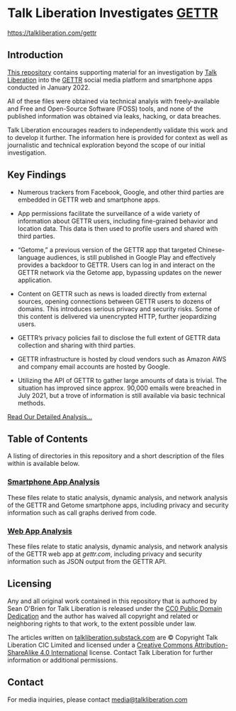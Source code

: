 # Talk Liberation Investigates [GETTR](https://talkliberation.com/gettr)
https://talkliberation.com/gettr

## Introduction

[This repository](https://talkliberation.com/gettr-repo) contains supporting material for an investigation by [Talk Liberation](https://talkliberation.substack.com) into the [GETTR](https://en.wikipedia.org/wiki/Gettr) social media platform and smartphone apps conducted in January 2022.

All of these files were obtained via technical analyis with freely-available and Free and Open-Source Software (FOSS) tools, and none of the published information was obtained via leaks, hacking, or data breaches.

Talk Liberation encourages readers to independently validate this work and to develop it further. The information here is provided for context as well as journalistic and technical exploration beyond the scope of our initial investigation.

## Key Findings
* Numerous trackers from Facebook, Google, and other third parties are embedded in GETTR web and smartphone apps.

* App permissions facilitate the surveillance of a wide variety of information about GETTR users, including fine-grained behavior and location data. This data is then used to profile users and shared with third parties.

* “Getome,” a previous version of the GETTR app that targeted Chinese-language audiences, is still published in Google Play and effectively provides a backdoor to GETTR. Users can log in and interact on the GETTR network via the Getome app, bypassing updates on the newer application.

* Content on GETTR such as news is loaded directly from external sources, opening connections between GETTR users to dozens of domains. This introduces serious privacy and security risks. Some of this content is delivered via unencrypted HTTP, further jeopardizing users.

* GETTR’s privacy policies fail to disclose the full extent of GETTR data collection and sharing with third parties.

* GETTR infrastructure is hosted by cloud vendors such as Amazon AWS and company email accounts are hosted by Google.

* Utilizing the API of GETTR to gather large amounts of data is trivial. The situation has improved since approx. 90,000 emails were breached in July 2021, but a trove of information is still available via basic technical methods.

[Read Our Detailed Analysis...](https://talkliberation.com/gettr)

## Table of Contents

A listing of directories in this repository and a short description of the files within is available below.

### [Smartphone App Analysis](smartphone)
These files relate to static analysis, dynamic analysis, and network analysis of the GETTR and Getome smartphone apps, including privacy and security information such as call graphs derived from code.

### [Web App Analysis](web)
These files relate to static analysis, dynamic analysis, and network analysis of the GETTR web app at _gettr.com_, including privacy and security information such as JSON output from the GETTR API.

## Licensing

Any and all original work contained in this repository that is authored by Sean O'Brien for Talk Liberation is released under the [CC0 Public Domain Dedication](https://creativecommons.org/publicdomain/zero/1.0/) and the author has waived all copyright and related or neighboring rights to that work, to the extent possible under law.

The articles written on [talkliberation.substack.com](https://talkliberation.substack.com) are © Copyright Talk Liberation CIC Limited and licensed under a [Creative Commons Attribution-ShareAlike 4.0 International](https://creativecommons.org/licenses/by-sa/4.0/) license. Contact Talk Liberation for further information or additional permissions.

## Contact

For media inquiries, please contact [media@talkliberation.com](mailto:media@talkliberation.com)
